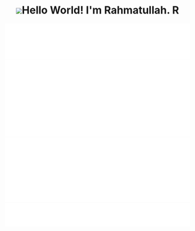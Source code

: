 <h1 align="center"><img src="https://media.giphy.com/media/hvRJCLFzcasrR4ia7z/giphy.gif" width="35"><b>Hello World! I'm Rahmatullah. R</b></h1>

![Metrics](/metrics.classic.svg)
![Metrics](/metrics.plugin.isocalendar.halfyear.svg)
![Metrics](/metrics.plugin.languages.details.svg)
![Metrics](/metrics.plugin.anilist.svg)
